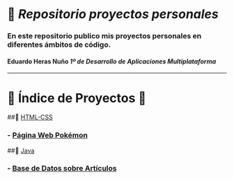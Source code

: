 # 📁 *Repositorio proyectos personales*

### En este repositorio publico mis proyectos personales en diferentes ámbitos de código.

#### Eduardo Heras Nuño *1º de Desarrollo de Aplicaciones Multiplataforma*

---

# 📖 Índice de Proyectos 📖
##🔗 [HTML-CSS](https://github.com/EduardoHerasGit/proyectos-personales/tree/main/HTML-CSS)
###   - [Página Web Pokémon](https://github.com/EduardoHerasGit/proyectos-personales/tree/main/HTML-CSS/P%C3%A1gina%20web%20Pok%C3%A9mon)

##🔗 [Java](https://github.com/EduardoHerasGit/proyectos-personales/tree/main/Java)
###   - [Base de Datos sobre Artículos](https://github.com/EduardoHerasGit/proyectos-personales/tree/main/Java/Base%20de%20Datos%20sobre%20Art%C3%ADculos)
